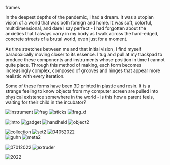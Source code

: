 frames

In the deepest depths of the pandemic, I had a dream. It was a utopian vision of a world that was both foreign and home. It was soft, colorful, multidimensional, and dare I say perfect - I had forgotten about the anxieties that I always carry in my body as I walk across the hard-edged, concrete streets of a brutal world, even just for a moment.

As time stretches between me and that initial vision, I find myself paradoxically moving closer to its essence. I tug and pull at my trackpad to produce these components and instruments whose position in time I cannot quite place. Through this method of making, each form becomes increasingly complex, composed of grooves and hinges that appear more realistic with every iteration. 

Some of these forms have been 3D printed in plastic and resin. It is a strange feeling to know objects from my computer screen are pulled into physical existence somewhere in the world - is this how a parent feels, waiting for their child in the incubator? 

![instrument](../../images/digitalmedia/renderings/instrument.jpg)
![frag](../../images/digitalmedia/renderings/frag.jpg)
![sticks](../../images/digitalmedia/renderings/sticks.jpg)
![frag_d](../../images/digitalmedia/renderings/frag_d.jpeg)

![intro](../../images/digitalmedia/renderings/intro.jpg)
![gadget](../../images/digitalmedia/renderings/gadget.jpg)
![handheld](../../images/digitalmedia/renderings/handheld.jpeg)
![object2](../../images/digitalmedia/renderings/object2.jpeg)

![collection](../../images/digitalmedia/renderings/collection.jpg)
![set2](../../images/digitalmedia/renderings/set2.jpg)
![04052022](../../images/digitalmedia/renderings/04052022.jpeg)  
![guhn](../../images/digitalmedia/renderings/guhn.jpg)
![meta2](../../images/digitalmedia/renderings/meta.jpeg) 


 
![07012022](../../images/digitalmedia/renderings/07012022.jpeg)
![extruder](../../images/digitalmedia/renderings/extruder.jpg)

![2022](../../images/digitalmedia/renderings/2022.jpg)
